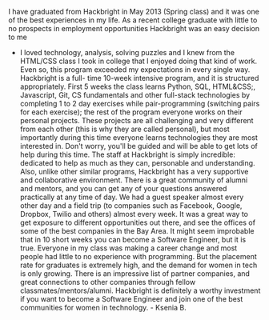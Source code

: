 I have graduated from Hackbright in May 2013 (Spring class) and it was one of
the best experiences in my life. As a recent college graduate with little to
no prospects in employment opportunities Hackbright was an easy decision to me
- I loved technology, analysis, solving puzzles and I knew from the HTML/CSS
class I took in college that I enjoyed doing that kind of work. Even so, this
program exceeded my expectations in every single way. Hackbright is a full-
time 10-week intensive program, and it is structured appropriately. First 5
weeks the class learns Python, SQL, HTML&amp;CSS;, Javascript, Git, CS
fundamentals and other full-stack technologies by completing 1 to 2 day
exercises while pair-programming (switching pairs for each exercise); the rest
of the program everyone works on their personal projects. These projects are
all challenging and very different from each other (this is why they are
called personal), but most importantly during this time everyone learns
technologies they are most interested in. Don't worry, you'll be guided and
will be able to get lots of help during this time. The staff at Hackbright is
simply incredible: dedicated to help as much as they can, personable and
understanding. Also, unlike other similar programs, Hackbright has a very
supportive and collaborative environment. There is a great community of alumni
and mentors, and you can get any of your questions answered practically at any
time of day. We had a guest speaker almost every other day and a field trip
(to companies such as Facebook, Google, Dropbox, Twilio and others) almost
every week. It was a great way to get exposure to different opportunities out
there, and see the offices of some of the best companies in the Bay Area. It
might seem improbable that in 10 short weeks you can become a Software
Engineer, but it is true. Everyone in my class was making a career change and
most people had little to no experience with programming. But the placement
rate for graduates is extremely high, and the demand for women in tech is only
growing. There is an impressive list of partner companies, and great
connections to other companies through fellow classmates/mentors/alumni.
Hackbright is definitely a worthy investment if you want to become a Software
Engineer and join one of the best communities for women in technology. -
Ksenia B.

